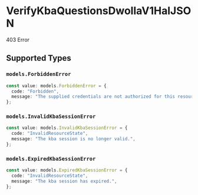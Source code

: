 # VerifyKbaQuestionsDwollaV1HalJSON

403 Error


## Supported Types

### `models.ForbiddenError`

```typescript
const value: models.ForbiddenError = {
  code: "Forbidden",
  message: "The supplied credentials are not authorized for this resource.",
};
```

### `models.InvalidKbaSessionError`

```typescript
const value: models.InvalidKbaSessionError = {
  code: "InvalidResourceState",
  message: "The kba session is no longer valid.",
};
```

### `models.ExpiredKbaSessionError`

```typescript
const value: models.ExpiredKbaSessionError = {
  code: "InvalidResourceState",
  message: "The kba session has expired.",
};
```

